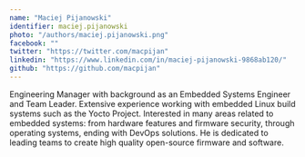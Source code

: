 ```yaml
---
name: "Maciej Pijanowski"
identifier: maciej.pijanowski
photo: "/authors/maciej.pijanowski.png"
facebook: ""
twitter: "https://twitter.com/macpijan"
linkedin: "https://www.linkedin.com/in/maciej-pijanowski-9868ab120/"
github: "https://github.com/macpijan"
---
```

Engineering Manager with background as an Embedded Systems Engineer and Team
Leader. Extensive experience working with embedded Linux build systems such as
the Yocto Project. Interested in many areas related to embedded systems:
from hardware features and firmware security, through operating systems,
ending with DevOps solutions. He is dedicated to leading teams to create high
quality open-source firmware and software.

